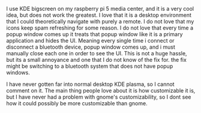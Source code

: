 I use KDE bigscreen on my raspberry pi 5 media center, and it is a very cool idea, but does not work the greatest. I love that it is a desktop environment that I could theoretically navigate with purely a remote. I do not love that my icons keep spam refreshing for some reason. I do not love that every time a popup window comes up it treats that popup window like it is a primary application and hides the UI. Meaning every single time i connect or disconnect a bluetooth device, popup window comes up, and i must manually close each one in order to see the UI. This is not a huge hassle, but its a small annoyance and one that I do not know of the fix for. the fix might be switching to a bluetooth system that does not have popup windows. 

I have never gotten far into normal desktop KDE plasma, so I cannot comment on it. The main thing people love about it is how customizable it is, but I have never had a problem with gnome's customizability, so I dont see how it could possibly be more customizable than gnome. 

